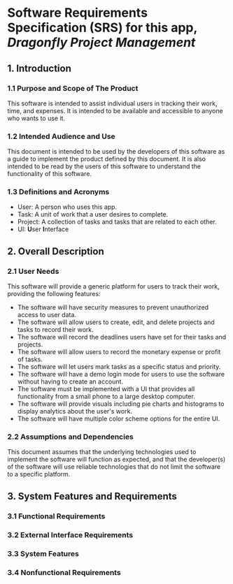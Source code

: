 # Software Requirements Specification (SRS) for this app, *Dragonfly Project Management*

[//]: # (//TODO: Add license to repo)

## 1. Introduction

### 1.1 Purpose and Scope of The Product
This software is intended to assist individual users in tracking their work, time, and expenses. It is intended to be available and accessible to anyone who wants to use it.

### 1.2 Intended Audience and Use
This document is intended to be used by the developers of this software as a guide to implement the product defined by this document. It is also intended to be read by the users of this software to understand the functionality of this software.

### 1.3 Definitions and Acronyms
- User: A person who uses this app.
- Task: A unit of work that a user desires to complete.
- Project: A collection of tasks and tasks that are related to each other.
- UI: **U**ser **I**nterface


## 2. Overall Description

### 2.1 User Needs
This software will provide a generic platform for users to track their work, providing the following features:
 - The software will have security measures to prevent unauthorized access to user data.
 - The software will allow users to create, edit, and delete projects and tasks to record their work.
 - The software will record the deadlines users have set for their tasks and projects.
 - The software will allow users to record the monetary expense or profit of tasks.
 - The software will let users mark tasks as a specific status and priority.
 - The software will have a demo login mode for users to use the software without having to create an account.
 - The software must be implemented with a UI that provides all functionality from a small phone to a large desktop computer. 
 - The software will provide visuals including pie charts and histograms to display analytics about the user's work.
 - The software will have multiple color scheme options for the entire UI.

### 2.2 Assumptions and Dependencies
This document assumes that the underlying technologies used to implement the software will function as expected, and that the developer(s) of the software will use reliable technologies that do not limit the software to a specific platform.


## 3. System Features and Requirements

### 3.1 Functional Requirements

### 3.2 External Interface Requirements

### 3.3 System Features

### 3.4 Nonfunctional Requirements





[//]: # (//TODO: Finish this SRS and make it more professional)